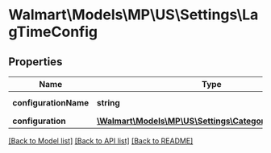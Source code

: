 # Walmart\Models\MP\US\Settings\LagTimeConfig

## Properties

Name | Type | Description | Notes
------------ | ------------- | ------------- | -------------
**configurationName** | **string** | Name of the configuration | [optional]
**configuration** | [**\Walmart\Models\MP\US\Settings\CategoriesLagTimeDTO**](CategoriesLagTimeDTO.md) |  | [optional]


[[Back to Model list]](./) [[Back to API list]](../../../../../README.md#supported-apis) [[Back to README]](../../../../../README.md)
